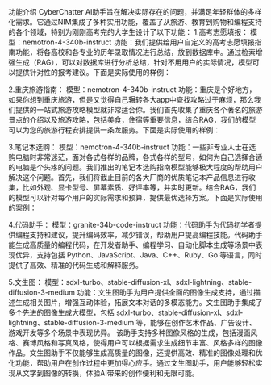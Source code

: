 功能介绍
CyberChatter AI助手旨在解决实际存在的问题，并满足年轻群体的多样化需求。它通过NIM集成了多种实用功能，覆盖了从旅游、教育到购物和编程支持的各个领域，特别为刚刚高考完的大学生设计了以下功能：
1.高考志愿填报：
模型：nemotron-4-340b-instruct
功能：我们提供给用户自定义的高考志愿填报指南功能，将各高校和各专业的历年录取情况进行总结，放到数据库中。通过检索增强生成（RAG），可以对数据库进行分析总结，针对不用用户的实际情况，模型可以提供针对性的报考建议。下面是实际使用的样例：

2.重庆旅游指南：
模型：nemotron-4-340b-instruct
功能：重庆是个好地方，如果你想到重庆旅游，但是又觉得自己辗转各大app中查找攻略过于麻烦，那么我们提供的一站式旅游攻略模型就非常适合你。我们首先收集了重庆各个著名的旅游景点的介绍以及旅游攻略，包括美食，住宿等重要信息，结合RAG，我们的模型可以为您的旅游行程安排提供一条龙服务。下面是实际使用的样例：

3.笔记本选购：
模型：nemotron-4-340b-instruct
功能：一些非专业人士在选购电脑时非常迷茫，面对各式各样的品牌，各式各样的型号，如何为自己选择合适的电脑是个头疼的问题。我们推出的笔记本选购指南模型能够极大程度的帮助用户解决这个问题。首先，我们将截止目前的各大厂商的优质笔记本产品信息进行收集，比如外观、显卡型号、屏幕素质、好评率等，并实时更新。结合RAG，我们的模型可以针对每个用户的实际需求和预算，提供最优选择方案。下面是实际使用的案例：

4.代码助手：
模型：granite-34b-code-instruct
功能：代码助手为代码初学者提供编程支持和建议，提升编码效率，减少错误，帮助用户提高编程技能。代码助手能生成高质量的编程代码，在开发者助手、编程学习、自动化脚本生成等场景中表现优异，支持包括 Python、JavaScript、Java、C++、Ruby、Go 等语言，同时提供了高效、精准的代码生成和解释服务。

5.文生图：
模型：sdxl-turbo、stable-diffusion-xl、sdxl-lightning、stable-diffusion-3-medium
功能：文生图助手为用户提供全面的图像生成支持，通过描述生成相关图片，增强互动体验，拓展文本对话的多模态能力。文生图助手集成了多个先进的图像生成大模型，包括 sdxl-turbo、stable-diffusion-xl、sdxl-lightning、stable-diffusion-3-medium 等，能够在创作艺术作品、广告设计、游戏开发等多个场景中表现优异。
该助手支持多种图像风格的生成，包括漫画风格、赛博风格和写真风格，使得用户可以根据需求生成细节丰富、风格多样的图像作品。文生图助手不仅能够生成高质量的图像，还提供高效、精准的图像处理和优化功能，帮助用户在创作过程中更加得心应手。通过文生图助手，用户能够轻松实现从文字到图像的转换，体验AI带来的创作便利和无限可能。
